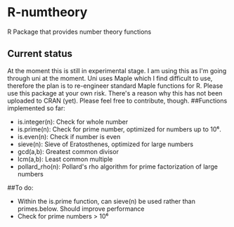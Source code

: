 # R-numtheory
R Package that provides number theory functions
## Current status
At the moment this is still in experimental stage. I am using this as I'm going through uni at the moment. Uni uses Maple which I find difficult to use, therefore the plan is to re-engineer standard Maple functions for R.
Please use this package at your own risk. There's a reason why this has not been uploaded to CRAN (yet).
Please feel free to contribute, though.
##Functions implemented so far:
- is.integer(n): Check for whole number
- is.prime(n): Check for prime number, optimized for numbers up to 10⁶.
- is.even(n): Check if number is even
- sieve(n): Sieve of Eratosthenes, optimized for large numbers
- gcd(a,b): Greatest common divisor
- lcm(a,b): Least common multiple
- pollard_rho(n): Pollard's rho algorithm for prime factorization of large numbers

##To do:
- Within the is.prime function, can sieve(n) be used rather than primes.below. Should improve performance
- Check for prime numbers > 10⁶
